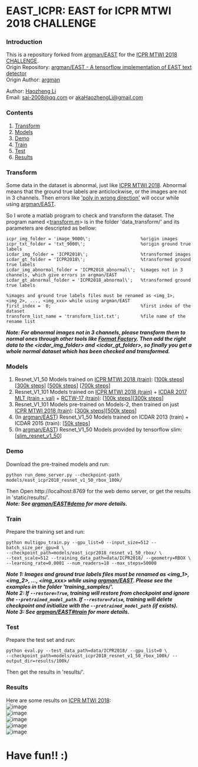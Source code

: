 # EAST_ICPR: EAST for ICPR MTWI 2018 CHALLENGE

### Introduction
This is a repository forked from [argman/EAST](https://github.com/argman/EAST) for the [ICPR MTWI 2018 CHALLENGE](https://tianchi.aliyun.com/competition/introduction.htm?spm=5176.100066.0.0.144ed780W1xl9s&raceId=231651).
<br>Origin Repository: [argman/EAST - A tensorflow implementation of EAST text detector](https://github.com/argman/EAST)
<br>Origin Author: [argman](https://github.com/argman)

Author: [Haozheng Li](https://github.com/HaozhengLi)
<br>Email: sai-2008@qq.com or akaHaozhengLi@gmail.com

### Contents
1. [Transform](#transform)
2. [Models](#models)
3. [Demo](#demo)
3. [Train](#train)
4. [Test](#test)
5. [Results](#results)

### Transform
Some data in the dataset is abnormal, just like [ICPR MTWI 2018](https://tianchi.aliyun.com/competition/information.htm?spm=5176.100067.5678.2.4ec66a80qvIKLc&raceId=231651). Abnormal means that the ground true labels are anticlockwise, or the images are not in 3 channels. Then errors like ['poly in wrong direction'](https://github.com/argman/EAST/issues?utf8=%E2%9C%93&q=poly+in+wrong+direction) will occur while using [argman/EAST](https://github.com/argman/EAST).

So I wrote a matlab program to check and transform the dataset. The program named <[transform.m](https://github.com/HaozhengLi/EAST_ICPR/tree/master/data_transform/transform.m)> is in the folder 'data_transform/' and its parameters are descripted as bellow:
```
icpr_img_folder = 'image_9000\';                   %origin images
icpr_txt_folder = 'txt_9000\';                     %origin ground true labels
icdar_img_folder = 'ICPR2018\';                    %transformed images
icdar_gt_folder = 'ICPR2018\';                     %transformed ground true labels
icdar_img_abnormal_folder = 'ICPR2018_abnormal\';  %images not in 3 channels, which give errors in argman/EAST
icdar_gt_abnormal_folder = 'ICPR2018_abnormal\';   %transformed ground true labels

%images and ground true labels files must be renamed as <img_1>, <img_2>, ..., <img_xxx> while using argman/EAST
first_index =  0;                                  %first index of the dataset
transform_list_name = 'transform_list.txt';        %file name of the rename list
```
***Note: For abnormal images not in 3 channels, please transform them to normal ones through other tools like [Format Factory](http://www.pcfreetime.com/). Then add the right data to the <icdar_img_folder> and <icdar_gt_folder>, so finally you get a whole normal dataset which has been checked and transformed.***

### Models
1. Resnet_V1_50 Models trained on [ICPR MTWI 2018 (train)](https://tianchi.aliyun.com/competition/information.htm?spm=5176.100067.5678.2.4ec66a80qvIKLc&raceId=231651): [[100k steps](https://pan.baidu.com/s/1eBx4SYTZn4maxYVci7bSbQ)] [[300k steps]()] [[500k steps]()] [[700k steps]()]
2. Resnet_V1_101 Models trained on [ICPR MTWI 2018 (train)](https://tianchi.aliyun.com/competition/information.htm?spm=5176.100067.5678.2.4ec66a80qvIKLc&raceId=231651) + [ICDAR 2017 MLT (train + val)](http://rrc.cvc.uab.es/?ch=8&com=downloads) + [RCTW-17 (train)](http://www.icdar2017chinese.site:5080/dataset/): [[100k steps](https://pan.baidu.com/s/1EDt1eN99jGRkE641RrGgNQ)][[300k steps]()]
3. Resnet_V1_101 Models pre-trained on Models-2, then trained on just [ICPR MTWI 2018 (train)](https://tianchi.aliyun.com/competition/information.htm?spm=5176.100067.5678.2.4ec66a80qvIKLc&raceId=231651): [[300k steps]()][[500k steps]()]
3. (In [argman/EAST](https://github.com/argman/EAST)) Resnet_V1_50 Models trained on ICDAR 2013 (train) + ICDAR 2015 (train): [[50k steps](https://pan.baidu.com/s/1ibyF0-fWE2AT3dEpwIltKw)]
4. (In [argman/EAST](https://github.com/argman/EAST)) Resnet_V1_50 Models provided by tensorflow slim: [[slim_resnet_v1_50](https://pan.baidu.com/s/1PFiJ7YKeoLKiF0dRPocvNg)]

### Demo
Download the pre-trained models and run:
```
python run_demo_server.py --checkpoint-path models/east_icpr2018_resnet_v1_50_rbox_100k/
```
Then Open http://localhost:8769 for the web demo server, or get the results in 'static/results/'.
<br>***Note: See [argman/EAST#demo](https://github.com/argman/EAST#demo) for more details.***

### Train
Prepare the training set and run:
```
python multigpu_train.py --gpu_list=0 --input_size=512 --batch_size_per_gpu=8 \
--checkpoint_path=models/east_icpr2018_resnet_v1_50_rbox/ \
--text_scale=512 --training_data_path=data/ICPR2018/ --geometry=RBOX \
--learning_rate=0.0001 --num_readers=18 --max_steps=50000
```
***Note 1: Images and ground true labels files must be renamed as <img_1>, <img_2>, ..., <img_xxx> while using [argman/EAST](https://github.com/argman/EAST). Please see the examples in the folder 'training_samples/'.
<br>Note 2: If ```--restore=True```, training will restore from checkpoint and ignore the ```--pretrained_model_path```. If ```--restore=False```, training will delete checkpoint and initialize with the ```--pretrained_model_path``` (if exists).
<br>Note 3: See [argman/EAST#train](https://github.com/argman/EAST#train) for more details.***

### Test
Prepare the test set and run:
```
python eval.py --test_data_path=data/ICPR2018/ --gpu_list=0 \
--checkpoint_path=models/east_icpr2018_resnet_v1_50_rbox_100k/ --output_dir=results/100k/
```
Then get the results in 'results/'.

### Results
Here are some results on [ICPR MTWI 2018](https://tianchi.aliyun.com/competition/information.htm?spm=5176.100067.5678.2.4ec66a80qvIKLc&raceId=231651):
<br>![image](https://github.com/HaozhengLi/EAST_ICPR/blob/master/results/100k/img_1.jpg)
<br>![image](https://github.com/HaozhengLi/EAST_ICPR/blob/master/results/100k/img_2.jpg)
<br>![image](https://github.com/HaozhengLi/EAST_ICPR/blob/master/results/100k/img_3.jpg)
<br>![image](https://github.com/HaozhengLi/EAST_ICPR/blob/master/results/100k/img_4.jpg)
<br>![image](https://github.com/HaozhengLi/EAST_ICPR/blob/master/results/100k/img_5.jpg)

# Have fun!! :)



